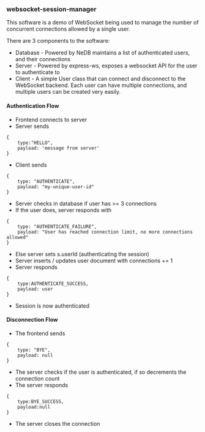 ### websocket-session-manager

This software is a demo of WebSocket being used to manage the number of concurrent connections allowed by a single user.

There are 3 components to the software:
- Database - Powered by NeDB maintains a list of authenticated users, and their connections
- Server - Powered by express-ws, exposes a websocket API for the user to authenticate to
- Client - A simple User class that can connect and disconnect to the WebSocket backend. Each user can have multiple connections, and multiple users can be created very easily.

#### Authentication Flow

- Frontend connects to server
- Server sends
```$xslt
{
    type:"HELLO",
    payload: 'message from server'
}
```
- Client sends
```$xslt
{
    type: "AUTHENTICATE",
    payload: "my-unique-user-id"
}
```
- Server checks in database if user has >= 3 connections
- If the user does, server responds with
```$xslt
{
    type: "AUTHENTICATE_FAILURE",
    payload: "User has reached connection limit, no more connections allowed"
}
```
- Else server sets s.userId (authenticating the session)
- Server inserts / updates user document with connections += 1
- Server responds
```$xslt
{
    type:AUTHENTICATE_SUCCESS,
    payload: user
}
```
- Session is now authenticated

#### Disconnection Flow

- The frontend sends
```$xslt
{
    type: "BYE",
    payload: null
}
```
- The server checks if the user is authenticated, if so decrements the connection count
- The server responds
```$xslt
{ 
    type:BYE_SUCCESS, 
    payload:null 
}
```
- The server closes the connection